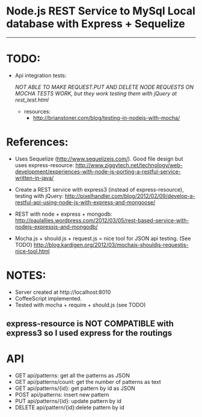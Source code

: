 Node.js REST Service to MySql Local database with Express + Sequelize
=====================================================================
----------------
TODO:
=====
- Api integration tests:
	
	*NOT ABLE TO MAKE REQUEST.PUT AND DELETE NODE REQUESTS ON MOCHA TESTS WORK, but they work testing them with jQuery at rest_test.html*
	
	- resources:
		- http://brianstoner.com/blog/testing-in-nodejs-with-mocha/

References:
===========
- Uses Sequelize (http://www.sequelizejs.com/). Good file design but uses express-resource: http://www.ziggytech.net/technology/web-development/experiences-with-node-js-porting-a-restful-service-written-in-java/

- Create a REST service with express3 (instead of express-resource), testing with jQuery: http://pixelhandler.com/blog/2012/02/09/develop-a-restful-api-using-node-js-with-express-and-mongoose/

- REST with node + express + mongodb: http://paulallies.wordpress.com/2012/03/05/rest-based-service-with-nodejs-expressjs-and-mongodb/

- Mocha.js + should.js + request.js = nice tool for JSON api testing. (See TODO) http://blog.kardigen.org/2012/03/mochajs-shouldjs-requestjs-nice-tool.html

NOTES:
=====
- Server created at http://localhost:8010
- CoffeeScript implemented.
- Tested with mocha + require + should.js (see TODO)

express-resource is NOT COMPATIBLE with express3 so I used express for the routings
----------------
API
===
- GET api/patterns: 			get all the patterns as JSON
- GET api/patterns/count: get the number of patterns as text
- GET api/patterns/{id}: 	get pattern by id as JSON
- POST api/patterns: 			insert new pattern
- PUT api/patterns/{id}: 	update pattern by id
- DELETE api/pattern/{id}:delete pattern by id




